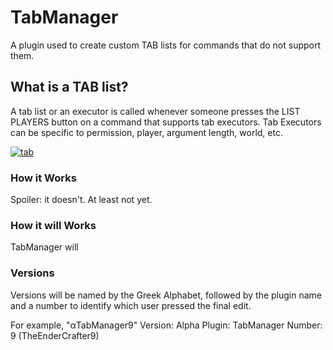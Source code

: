 # TabManager
A plugin used to create custom TAB lists for commands that do not support them.

## What is a TAB list?
A tab list or an executor is called whenever someone presses the LIST PLAYERS button on a command that supports
tab executors. Tab Executors can be specific to permission, player, argument length, world, etc.

<a href="https://ibb.co/cOp6N5"><img src="https://preview.ibb.co/cbWLh5/tab.gif" alt="tab" border="0" /></a>

### How it Works
Spoiler: it doesn't. At least not yet.

### How it will Works
TabManager will

### Versions
Versions will be named by the Greek Alphabet, followed by the plugin name and a number to identify which user pressed the final edit.

For example, "αTabManager9"
Version: Alpha
Plugin: TabManager
Number: 9 (TheEnderCrafter9)
